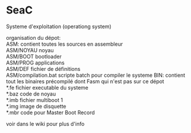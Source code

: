 # SeaC
Systeme d'exploitation (operationg system)

organisation du dépot:  
ASM: contient toutes les sources en assembleur  
    ASM/NOYAU noyau  
    ASM/BOOT bootloader  
    ASM/PROG applications  
    ASM/DEF fichier de définitions  
    ASM/compilation.bat scripte batch pour compiler le systeme
BIN: contient tout les binaires précompilé dont Fasm qui n'est pas sur ce dépot  
    *.fe fichier executable du systeme  
    *.baz code de noyau  
    *.imb fichier multiboot 1  
    *.img image de disquette  
    *.mbr code pour Master Boot Record  

  
voir dans le wiki pour plus d'info  

